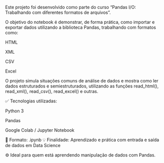 Este projeto foi desenvolvido como parte do curso “Pandas I/O: Trabalhando com diferentes formatos de arquivos”.

O objetivo do notebook é demonstrar, de forma prática, como importar e exportar dados utilizando a biblioteca Pandas, trabalhando com formatos como:

HTML

XML

CSV

Excel

O projeto simula situações comuns de análise de dados e mostra como ler dados estruturados e semiestruturados, utilizando as funções read_html(), read_xml(), read_csv(), read_excel() e outras.

✅ Tecnologias utilizadas:

Python 3

Pandas

Google Colab / Jupyter Notebook

📁 Formato: .ipynb
💡 Finalidade: Aprendizado e prática com entrada e saída de dados em Data Science

⚙️ Ideal para quem está aprendendo manipulação de dados com Pandas.

